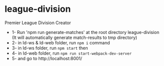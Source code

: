 # league-division


Premier League Division Creator 

* 1- Run 'npm run generate-matches' at the root directory league-division (It will automatically generate match-results to tmp directory)
* 2- in ld-ws & ld-web folder, run `npm i` command
* 3- in ld-ws folder, run `npm start` then 
* 4- in ld-web folder, run `npm run start-webpack-dev-server`
* 5- and go to http://localhost:8001/
